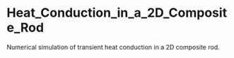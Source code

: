# Heat_Conduction_in_a_2D_Composite_Rod
Numerical simulation of transient heat conduction in a 2D composite rod.
